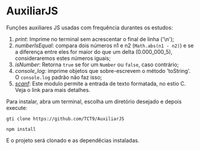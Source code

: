 # AuxiliarJS
Funções auxiliares JS usadas com frequência durantes os estudos:

1. *print*: Imprime no terminal sem acrescentar o final de linha ('\n');
2. *numberIsEqual*: compara dois números n1 e n2 (```Math.abs(n1 - n2)```) e se a diferença entre eles for maior do que um delta (0.000_000_5), consideraremos estes números iguais;
3. *isNumber*: Retorna ```true``` se for um ```Number``` ou ```false```, caso contrário;
4.  *console_log*: imprime objetos que sobre-escrevem o método 'toString'. O ```console.log``` padrão não faz isso;
5.  [*scanf*](https://www.npmjs.com/package/scanf): Este modulo permite a entrada de texto formatada, no estio C. Veja o link para mais detalhes.


Para instalar, abra um terminal, escolha um diretório desejado e depois execute:

```gti clone https://github.com/TCT9/AuxiliarJS```

```npm install```

E o projeto será clonado e as dependêcias instaladas.
